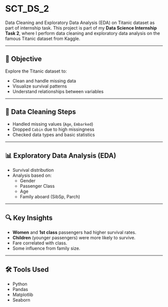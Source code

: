# SCT_DS_2
Data Cleaning and Exploratory Data Analysis (EDA) on Titanic dataset as part of internship task.
This project is part of my **Data Science Internship Task 2**, where I perform data cleaning and exploratory data analysis on the famous Titanic dataset from Kaggle.

---

## 📌 Objective

Explore the Titanic dataset to:

- Clean and handle missing data
- Visualize survival patterns
- Understand relationships between variables

---

## 🧹 Data Cleaning Steps

- Handled missing values (`Age`, `Embarked`)
- Dropped `Cabin` due to high missingness
- Checked data types and basic statistics

---

## 📊 Exploratory Data Analysis (EDA)

- Survival distribution
- Analysis based on:
  - Gender
  - Passenger Class
  - Age
  - Family aboard (SibSp, Parch)

---

## 🔍 Key Insights

- **Women** and **1st class** passengers had higher survival rates.
- **Children** (younger passengers) were more likely to survive.
- Fare correlated with class.
- Some influence from family size.

---

## 🛠️ Tools Used

- Python
- Pandas
- Matplotlib
- Seaborn
